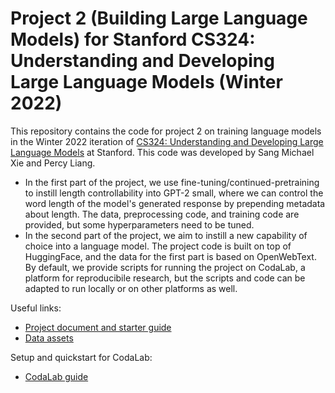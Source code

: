 # Project 2 (Building Large Language Models) for Stanford CS324: Understanding and Developing Large Language Models (Winter 2022)

This repository contains the code for project 2 on training language models in the Winter 2022 iteration of [CS324: Understanding and Developing Large Language Models](https://stanford-cs324.github.io/winter2022/) at Stanford. This code was developed by Sang Michael Xie and Percy Liang.
- In the first part of the project, we use fine-tuning/continued-pretraining to instill length controllability into GPT-2 small, where we can control the word length of the model's generated response by prepending metadata about length. The data, preprocessing code, and training code are provided, but some hyperparameters need to be tuned.
- In the second part of the project, we aim to instill a new capability of choice into a language model. The project code is built on top of HuggingFace, and the data for the first part is based on OpenWebText. By default, we provide scripts for running the project on CodaLab, a platform for reproducibile research, but the scripts and code can be adapted to run locally or on other platforms as well.

Useful links:
- [Project document and starter guide](https://stanford-cs324.github.io/winter2022/projects/CS324_P2.pdf)
- [Data assets](https://worksheets.codalab.org/worksheets/0x21906fed417147e4a24ef486086b9178)

Setup and quickstart for CodaLab:
- [CodaLab guide](https://docs.google.com/document/d/1rWgWyYJc36Vow2eU8oZ0pfVU7SzFRg3Eb1dB1XHZzvE/edit#heading=h.3oa3f2ydysz2)
